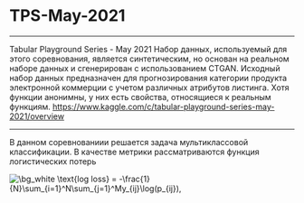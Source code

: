 # TPS-May-2021
____
Tabular Playground Series - May 2021
Набор данных, используемый для этого соревнования, является синтетическим, но основан на реальном наборе данных и сгенерирован с использованием CTGAN. Исходный набор данных предназначен для прогнозирования категории продукта электронной коммерции с учетом различных атрибутов листинга. Хотя функции анонимны, у них есть свойства, относящиеся к реальным функциям. https://www.kaggle.com/c/tabular-playground-series-may-2021/overview
____

В данном соревнованиии решается задача мультиклассовой классификации. В качестве метрики рассматриваются функция логистических потерь

<img src="https://latex.codecogs.com/png.image?\dpi{110}&space;\bg_white&space;\text{log&space;loss}&space;=&space;-\frac{1}{N}\sum_{i=1}^N\sum_{j=1}^My_{ij}\log(p_{ij}),&space;" title="\bg_white \text{log loss} = -\frac{1}{N}\sum_{i=1}^N\sum_{j=1}^My_{ij}\log(p_{ij}), " />

